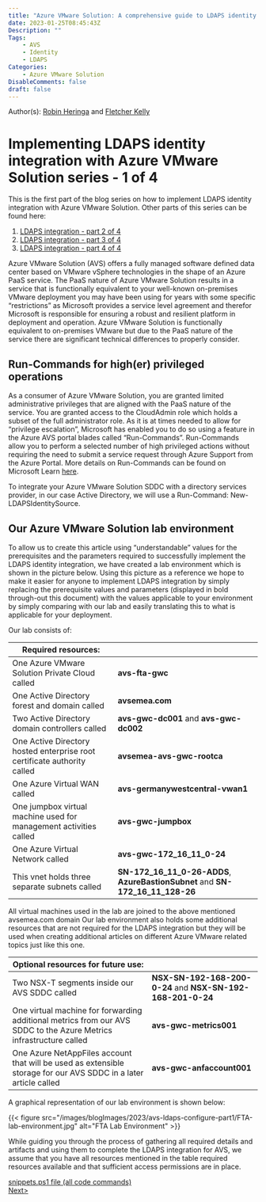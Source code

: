 ```yaml
---
title: "Azure VMware Solution: A comprehensive guide to LDAPS identity integration - Part 1"
date: 2023-01-25T08:45:43Z
Description: ""
Tags:
    - AVS
    - Identity
    - LDAPS
Categories: 
    - Azure VMware Solution
DisableComments: false
draft: false
---
```


Author(s): [Robin Heringa](/about/robinheringa/) and [Fletcher Kelly](/about/fletcherkelly/) 

# Implementing LDAPS identity integration with Azure VMware Solution series - 1 of 4 #

This is the first part of the blog series on how to implement LDAPS identity integration with Azure VMware Solution. Other parts of this series can be found here:

1. [LDAPS integration - part 2 of 4](../avs-ldaps-configure-part2/)
2. [LDAPS integration - part 3 of 4](../avs-ldaps-configure-part3/)
3. [LDAPS integration - part 4 of 4](../avs-ldaps-configure-part4/)

Azure VMware Solution (AVS) offers a fully managed software defined data center based on VMware vSphere technologies in the shape of an Azure PaaS service. The PaaS nature of Azure VMware Solution results in a service that is functionally equivalent to your well-known on-premises VMware deployment you may have been using for years with some specific “restrictions” as Microsoft provides a service level agreement and therefor Microsoft is responsible for ensuring a robust and resilient platform in deployment and operation.  Azure VMware Solution is functionally equivalent to on-premises VMware but due to the PaaS nature of the service there are significant technical differences to properly consider.

## Run-Commands for high(er) privileged operations ##

As a consumer of Azure VMware Solution, you are granted limited administrative privileges that are aligned with the PaaS nature of the service. You are granted access to the CloudAdmin role which holds a subset of the full administrator role. As it is at times needed to allow for “privilege escalation”, Microsoft has enabled you to do so using a feature in the Azure AVS portal blades called “Run-Commands”. Run-Commands allow you to perform a selected number of high privileged actions without requiring the need to submit a service request through Azure Support from the Azure Portal. More details on Run-Commands can be found on Microsoft Learn [here](https://learn.microsoft.com/en-us/azure/azure-vmware/concepts-run-command).


To integrate your Azure VMware Solution SDDC with a directory services provider, in our case Active Directory, we will use a Run-Command: New-LDAPSIdentitySource.

## Our Azure VMware Solution lab environment ##

To allow us to create this article using “understandable” values for the prerequisites and the parameters required to successfully implement the LDAPS identity integration, we have created a lab environment which is shown in the picture below. Using this picture as a reference we hope to make it easier for anyone to implement LDAPS integration by simply replacing the prerequisite values and parameters (displayed in bold through-out this document) with the values applicable to your environment by simply comparing with our lab and easily translating this to what is applicable for your deployment.

Our lab consists of:

| Required resources:          | |
| ----------- | :----------- |
| One Azure VMware Solution Private Cloud called | **avs-fta-gwc** |
| One Active Directory forest and domain called | **avsemea.com** | 
| Two Active Directory domain controllers called | **avs-gwc-dc001** and **avs-gwc-dc002** |
| One Active Directory hosted enterprise root certificate authority called | **avsemea-avs-gwc-rootca** |
| One Azure Virtual WAN called |**avs-germanywestcentral-vwan1** |
| One jumpbox virtual machine used for management activities called |**avs-gwc-jumpbox** |
| One Azure Virtual Network called |**avs-gwc-172_16_11_0-24** |
| This vnet holds three separate subnets called | **SN-172_16_11_0-26-ADDS**, **AzureBastionSubnet** and **SN-172_16_11_128-26** |

All virtual machines used in the lab are joined to the above mentioned avsemea.com domain
Our lab environment also holds some additional resources that are not required for the LDAPS integration but they will be used when creating additional articles on different Azure VMware related topics just like this one.

| Optional resources for future use: ||
| ----------- | :----------- |
| Two NSX-T segments inside our AVS SDDC called | **NSX-SN-192-168-200-0-24** and **NSX-SN-192-168-201-0-24** |
| One virtual machine for forwarding additional metrics from our AVS SDDC to the Azure Metrics infrastructure called |**avs-gwc-metrics001** |
| One Azure NetAppFiles account that will be used as extensible storage for our AVS SDDC in a later article called | **avs-gwc-anfaccount001** |

A graphical representation of our lab environment is shown below:

{{< figure src="/images/blogImages/2023/avs-ldaps-configure-part1/FTA-lab-environment.jpg" alt="FTA Lab Environment" >}}

While guiding you through the process of gathering all required details and artifacts and using them to complete the LDAPS integration for AVS, we assume that you have all resources mentioned in the table required resources available and that sufficient access permissions are in place.

[snippets.ps1 file (all code commands)](https://github.com/fskelly/flkelly-cloudblog/blob/main/content/post/2023/avs-ldaps-configure-part1/snippets.ps1)  
[Next>](../avs-ldaps-configure-part2/)
